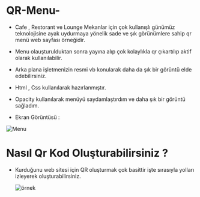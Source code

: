 # QR-Menu-

- Cafe , Restorant ve Lounge Mekanlar için çok kullanışlı günümüz teknolojisine ayak uydurmaya yönelik sade ve şık görünümlere sahip qr menü web sayfası örneğidir.

- Menu olauşturulduktan sonra yayına alıp çok kolaylıkla qr çıkartılıp aktif olarak kullanılabilir.

- Arka plana işletmenizin resmi vb konularak daha da şık bir görüntü elde edebilirsiniz.

- Html , Css kullanılarak hazırlanmıştır.

- Opacity kullanılarak menüyü saydamlaştırdım ve daha şık bir görüntü sağladım.


- Ekran Görüntüsü :

![Menu](https://github.com/ErenCanKONUK/QR-Menu-/assets/97176491/46b4bc6c-f31b-4e30-bd74-88938310bf27)


# Nasıl Qr Kod Oluşturabilirsiniz ?

- Kurduğunu web sitesi için QR oluşturmak çok basittir işte sırasıyla yolları izleyerek oluşturabilirsiniz.

  ![örnek](https://github.com/ErenCanKONUK/QR-Menu-/assets/97176491/d3493997-8e72-40bf-9172-101179c1b51a)



